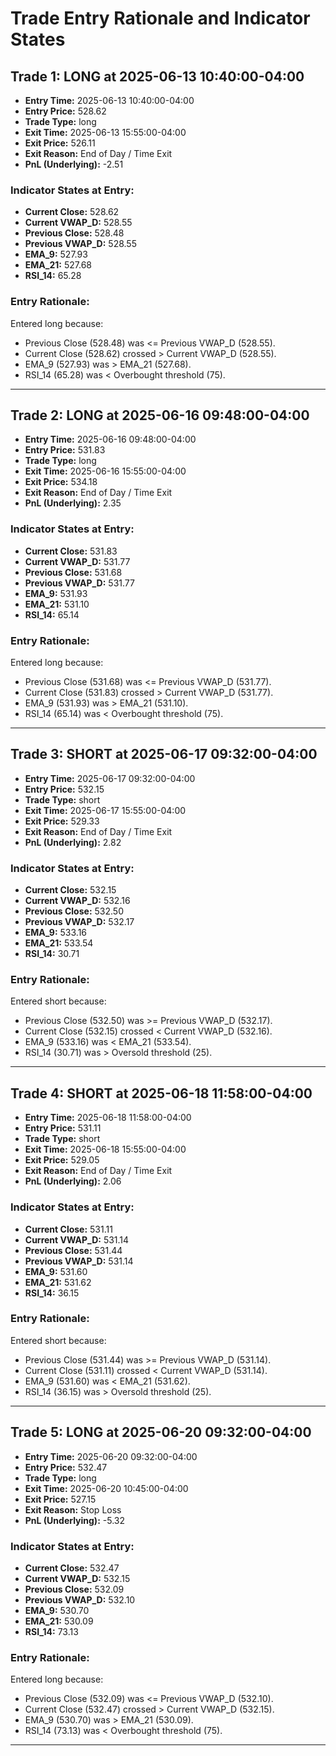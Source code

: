 # Trade Entry Rationale and Indicator States

## Trade 1: LONG at 2025-06-13 10:40:00-04:00

- **Entry Time:** 2025-06-13 10:40:00-04:00
- **Entry Price:** 528.62
- **Trade Type:** long
- **Exit Time:** 2025-06-13 15:55:00-04:00
- **Exit Price:** 526.11
- **Exit Reason:** End of Day / Time Exit
- **PnL (Underlying):** -2.51

### Indicator States at Entry:
- **Current Close:** 528.62
- **Current VWAP_D:** 528.55
- **Previous Close:** 528.48
- **Previous VWAP_D:** 528.55
- **EMA_9:** 527.93
- **EMA_21:** 527.68
- **RSI_14:** 65.28

### Entry Rationale:
Entered long because:
- Previous Close (528.48) was <= Previous VWAP_D (528.55).
- Current Close (528.62) crossed > Current VWAP_D (528.55).
- EMA_9 (527.93) was > EMA_21 (527.68).
- RSI_14 (65.28) was < Overbought threshold (75).

---

## Trade 2: LONG at 2025-06-16 09:48:00-04:00

- **Entry Time:** 2025-06-16 09:48:00-04:00
- **Entry Price:** 531.83
- **Trade Type:** long
- **Exit Time:** 2025-06-16 15:55:00-04:00
- **Exit Price:** 534.18
- **Exit Reason:** End of Day / Time Exit
- **PnL (Underlying):** 2.35

### Indicator States at Entry:
- **Current Close:** 531.83
- **Current VWAP_D:** 531.77
- **Previous Close:** 531.68
- **Previous VWAP_D:** 531.77
- **EMA_9:** 531.93
- **EMA_21:** 531.10
- **RSI_14:** 65.14

### Entry Rationale:
Entered long because:
- Previous Close (531.68) was <= Previous VWAP_D (531.77).
- Current Close (531.83) crossed > Current VWAP_D (531.77).
- EMA_9 (531.93) was > EMA_21 (531.10).
- RSI_14 (65.14) was < Overbought threshold (75).

---

## Trade 3: SHORT at 2025-06-17 09:32:00-04:00

- **Entry Time:** 2025-06-17 09:32:00-04:00
- **Entry Price:** 532.15
- **Trade Type:** short
- **Exit Time:** 2025-06-17 15:55:00-04:00
- **Exit Price:** 529.33
- **Exit Reason:** End of Day / Time Exit
- **PnL (Underlying):** 2.82

### Indicator States at Entry:
- **Current Close:** 532.15
- **Current VWAP_D:** 532.16
- **Previous Close:** 532.50
- **Previous VWAP_D:** 532.17
- **EMA_9:** 533.16
- **EMA_21:** 533.54
- **RSI_14:** 30.71

### Entry Rationale:
Entered short because:
- Previous Close (532.50) was >= Previous VWAP_D (532.17).
- Current Close (532.15) crossed < Current VWAP_D (532.16).
- EMA_9 (533.16) was < EMA_21 (533.54).
- RSI_14 (30.71) was > Oversold threshold (25).

---

## Trade 4: SHORT at 2025-06-18 11:58:00-04:00

- **Entry Time:** 2025-06-18 11:58:00-04:00
- **Entry Price:** 531.11
- **Trade Type:** short
- **Exit Time:** 2025-06-18 15:55:00-04:00
- **Exit Price:** 529.05
- **Exit Reason:** End of Day / Time Exit
- **PnL (Underlying):** 2.06

### Indicator States at Entry:
- **Current Close:** 531.11
- **Current VWAP_D:** 531.14
- **Previous Close:** 531.44
- **Previous VWAP_D:** 531.14
- **EMA_9:** 531.60
- **EMA_21:** 531.62
- **RSI_14:** 36.15

### Entry Rationale:
Entered short because:
- Previous Close (531.44) was >= Previous VWAP_D (531.14).
- Current Close (531.11) crossed < Current VWAP_D (531.14).
- EMA_9 (531.60) was < EMA_21 (531.62).
- RSI_14 (36.15) was > Oversold threshold (25).

---

## Trade 5: LONG at 2025-06-20 09:32:00-04:00

- **Entry Time:** 2025-06-20 09:32:00-04:00
- **Entry Price:** 532.47
- **Trade Type:** long
- **Exit Time:** 2025-06-20 10:45:00-04:00
- **Exit Price:** 527.15
- **Exit Reason:** Stop Loss
- **PnL (Underlying):** -5.32

### Indicator States at Entry:
- **Current Close:** 532.47
- **Current VWAP_D:** 532.15
- **Previous Close:** 532.09
- **Previous VWAP_D:** 532.10
- **EMA_9:** 530.70
- **EMA_21:** 530.09
- **RSI_14:** 73.13

### Entry Rationale:
Entered long because:
- Previous Close (532.09) was <= Previous VWAP_D (532.10).
- Current Close (532.47) crossed > Current VWAP_D (532.15).
- EMA_9 (530.70) was > EMA_21 (530.09).
- RSI_14 (73.13) was < Overbought threshold (75).

---
